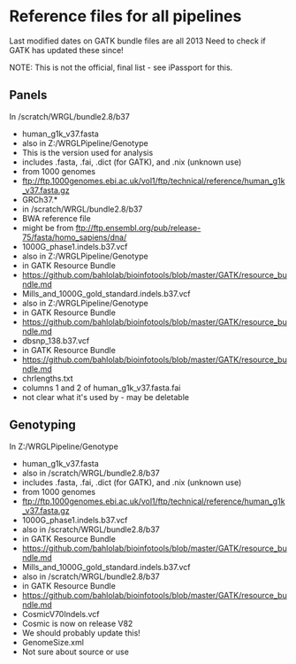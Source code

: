# Reference files for all pipelines

Last modified dates on GATK bundle files are all 2013
Need to check if GATK has updated these since!

NOTE: This is not the official, final list - see iPassport for this.

## Panels
In /scratch/WRGL/bundle2.8/b37
* human_g1k_v37.fasta
 * also in Z:/WRGLPipeline/Genotype
  * This is the version used for analysis
  * includes .fasta, .fai, .dict (for GATK), and .nix (unknown use)
  * from 1000 genomes
   * ftp://ftp.1000genomes.ebi.ac.uk/vol1/ftp/technical/reference/human_g1k_v37.fasta.gz
* GRCh37.*
 * in /scratch/WRGL/bundle2.8/b37
 * BWA reference file
  * might be from ftp://ftp.ensembl.org/pub/release-75/fasta/homo_sapiens/dna/
* 1000G_phase1.indels.b37.vcf
 * also in Z:/WRGLPipeline/Genotype
 * in GATK Resource Bundle
  * https://github.com/bahlolab/bioinfotools/blob/master/GATK/resource_bundle.md
* Mills_and_1000G_gold_standard.indels.b37.vcf
 * also in Z:/WRGLPipeline/Genotype
 * in GATK Resource Bundle
 * https://github.com/bahlolab/bioinfotools/blob/master/GATK/resource_bundle.md
* dbsnp_138.b37.vcf
 * in GATK Resource Bundle
 * https://github.com/bahlolab/bioinfotools/blob/master/GATK/resource_bundle.md
* chrlengths.txt
 * columns 1 and 2 of human_g1k_v37.fasta.fai
 * not clear what it's used by - may be deletable
 
## Genotyping
In Z:/WRGLPipeline/Genotype
* human_g1k_v37.fasta
 * also in /scratch/WRGL/bundle2.8/b37
 * includes .fasta, .fai, .dict (for GATK), and .nix (unknown use)
 * from 1000 genomes
  * ftp://ftp.1000genomes.ebi.ac.uk/vol1/ftp/technical/reference/human_g1k_v37.fasta.gz
* 1000G_phase1.indels.b37.vcf
 * also in /scratch/WRGL/bundle2.8/b37
 * in GATK Resource Bundle
  * https://github.com/bahlolab/bioinfotools/blob/master/GATK/resource_bundle.md
* Mills_and_1000G_gold_standard.indels.b37.vcf
 * also in /scratch/WRGL/bundle2.8/b37
 * in GATK Resource Bundle
 * https://github.com/bahlolab/bioinfotools/blob/master/GATK/resource_bundle.md
* CosmicV70Indels.vcf
 * Cosmic is now on release V82
 * We should probably update this!
* GenomeSize.xml
 * Not sure about source or use